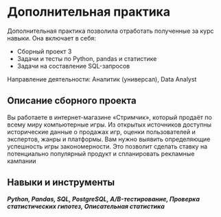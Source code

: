 ﻿# Дополнительная практика
Дополнительная практика позволила отработать полученные за курс навыки. Она включает в себя:

- Сборный проект 3
- Задачи и тесты по Python, pandas и статистике
- Задачи на составление SQL-запросов


Направление деятельности: Аналитик (универсал), Data Analyst

## Описание сборного проекта
Вы работаете в интернет-магазине «Стримчик», который продаёт по всему миру компьютерные игры. Из открытых источников доступны исторические данные о продажах игр, оценки пользователей и экспертов, жанры и платформы. Вам нужно выявить определяющие успешность игры закономерности. Это позволит сделать ставку на потенциально популярный продукт и спланировать рекламные кампании


## Навыки и инструменты
***Python, Pandas, SQL, PostgreSQL, A/B-тестирование, Проверка статистических гипотез, Описательная статистика***